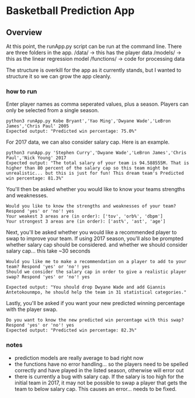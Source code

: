 # Basketball Prediction App

## Overview
At this point, the runApp.py script can be run at the command line. There are three folders in the app.
/data/ -> this has the player data
/models/ -> this as the linear regression model
/functions/ -> code for processing data

The structure is overkill for the app as it currently stands, but I wanted to structure it so we can grow the app cleanly.

### how to run
Enter player names as comma seperated values, plus a season. Players can only be selected from a single season. 
```
python3 runApp.py Kobe Bryant','Yao Ming','Dwyane Wade','LeBron James','Chris Paul' 2005
Expected output: "Predicted win percentage: 75.0%"
```

For 2017 data, we can also consider salary cap. Here is an example.
```
python3 runApp.py 'Stephen Curry','Dwyane Wade','LeBron James','Chris Paul','Nick Young' 2017
Expected output: "The total salary of your team is 94.588555M. That is higher than 80 percent of the salary cap so this team might be unrealistic... but this is just for fun! This dream team's Predicted win percentage: 81.3%"
```

You'll then be asked whether you would like to know your teams strengths and weaknesses. 
```
Would you like to know the strengths and weaknesses of your team? Respond 'yes' or 'no'! yes
Your weakest 3 areas are (in order): ['tov', 'orb%', 'dbpm']
Your strongest 3 areas are (in order): ['ast%', 'ast', 'age']
```

Next, you'll be asked whether you would like a recommended player to swap to improve your team. If using 2017 season, you'll also be prompted whether salary cap should be considered. and whether we should consider salary cap... this take ~30 seconds
```
Would you like me to make a recommendation on a player to add to your team? Respond 'yes' or 'no'! yes
Should we consider the salary cap in order to give a realistic player swap? Respond 'yes' or 'no'! yes

Expected output: "You should drop Dwyane Wade and add Giannis Antetokounmpo, he should help the team in 31 statistical categories."
```
Lastly, you'll be asked if you want your new predicted winning percentage with the player swap.
```
Do you want to know the new predicted win percentage with this swap? Respond 'yes' or 'no'! yes
Expected output: "Predicted win percentage: 82.3%"
```

### notes
- prediction models are really average to bad right now
- the functions have no error handling... so the players need to be spelled correctly and have played in the listed season, otherwise will error out
- there is currently a bug with salary cap. If the salary is too high for the initial team in 2017, it may not be possible to swap a player that gets the team to below salary cap. This causes an error... needs to be fixed.